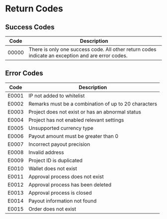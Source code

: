 # Return Codes

## Success Codes

| Code   | **Description**                       |
| ----- | ------------------------------ |
| 00000 | There is only one success code. All other return codes indicate an exception and are error codes. |

## Error Codes

| Code | **Description**             |
| ---------- | --------------------------------- |
| E0001      | IP not added to whitelist   |
| E0002      | Remarks must be a combination of up to 20 characters |
| E0003      | Project does not exist or has an abnormal status |
| E0004      | Project has not enabled relevant settings |
| E0005      | Unsupported currency type        |
| E0006      | Payout amount must be greater than 0 |
| E0007      | Incorrect payout precision |
| E0008      | Invalid address                  |
| E0009      | Project ID is duplicated    |
| E0010      | Wallet does not exist            |
| E0011      | Approval process does not exist  |
| E0012      | Approval process has been deleted |
| E0013      | Approval process is closed       |
| E0014      | Payout information not found |
| E0015      | Order does not exist     |
